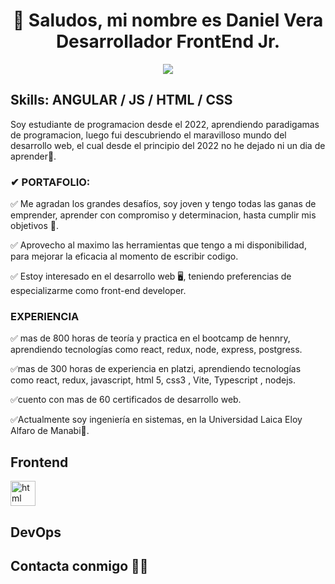 <div>
  <h1 style="text-align: center">
    👋 Saludos, mi nombre es Daniel Vera Desarrollador FrontEnd Jr.
  </h1>
 <div style="text-align: center">
    <img src="https://media.giphy.com/media/f3iwJFOVOwuy7K6FFw/giphy.gif" />
  </div>
  <h2>Skills: ANGULAR / JS / HTML / CSS</h2>
  <p>
    Soy estudiante de programacion desde el 2022, aprendiendo paradigamas de
    programacion, luego fui descubriendo el maravilloso mundo del desarrollo
    web, el cual desde el principio del 2022 no he dejado ni un dia de
    aprender💪.
  </p>

  <h3>✔ PORTAFOLIO:</h3>
  <p>
    ✅ Me agradan los grandes desafíos, soy joven y tengo todas las ganas de
    emprender, aprender con compromiso y determinacion, hasta cumplir mis
    objetivos 🚀.
  </p>
  <p>
    ✅ Aprovecho al maximo las herramientas que tengo a mi disponibilidad, para
    mejorar la eficacia al momento de escribir codigo.
  </p>
  <p>
    ✅ Estoy interesado en el desarrollo web 🖥️, teniendo preferencias de
    especializarme como front-end developer.
  </p>

  <h3>EXPERIENCIA</h3>  
    <p>
      ✅ mas de 800 horas de teoría y practica en el bootcamp de hennry,
      aprendiendo tecnologías como react, redux, node, express, postgress.
    </p>
    <p>
      ✅mas de 300 horas de experiencia en platzi, aprendiendo tecnologías como
      react, redux, javascript, html 5, css3 , Vite, Typescript , nodejs.
    </p>
    <p>✅cuento con mas de 60 certificados de desarrollo web.</p>
    <p>
      ✅Actualmente soy ingeniería en sistemas, en la Universidad Laica Eloy
      Alfaro de Manabi🚀.
    </p>  
   <h2>Frontend</h2>
   <img src="https://upload.wikimedia.org/wikipedia/commons/thumb/6/61/HTML5_logo_and_wordmark.svg/800px-HTML5_logo_and_wordmark.svg.png" alt="html" width="40">
   <h2>DevOps</h2>
   <h2GitHub Stats</h2>
   <h2>Contacta conmigo 🤝🤝</h2>
</div>
